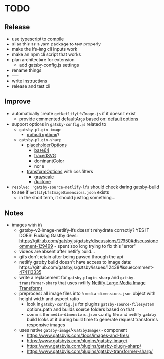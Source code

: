 # TODO

## Release
- use typescript to compile 
- alias this as a yarn package to test properly
- make the lfs-img cli inputs work
- make an npm cli script that works
- plan architecture for extension
  - add gatsby-config.js settings
- rename things
- –––
- write instructions
- release and test cli


## Improve
- automatically create `getNetlifyLfsImage.js` if it doesn't exist
  - provide commented defaultArgs based on: [default options](https://www.gatsbyjs.com/plugins/gatsby-plugin-image#customizing-the-default-options)
- support options in `gatsby-config.js` related to
  - `gatsby-plugin-image`
    - [default options](https://www.gatsbyjs.com/plugins/gatsby-plugin-image#customizing-the-default-options)?
  - `gatsby-plugin-sharp`
    - [placeholderOptions](https://www.gatsbyjs.com/docs/reference/built-in-components/gatsby-plugin-image/#placeholder)
      - [base64](https://www.gatsbyjs.com/plugins/gatsby-plugin-sharp#toformatbase64)
      - [tracedSVG](https://www.gatsbyjs.com/plugins/gatsby-plugin-sharp#tracedsvg)
      - dominantColor
      - none
    - [transformOptions](https://www.gatsbyjs.com/docs/reference/built-in-components/gatsby-plugin-image/#transformoptions) with css filters
      - [grayscale](https://www.gatsbyjs.com/plugins/gatsby-plugin-sharp#grayscale) 
      - [duotone](https://www.gatsbyjs.com/plugins/gatsby-plugin-sharp#duotone)
- `resolve: 'gatsby-source-netlify-lfs` should check during gatsby-build to see if `netlifyLfsImageDimensions.json` exists
  - in the short term, it should just log something...


## Notes
- images with lfs
  - gatsby-v2-image-netlify-lfs doesn't rehydrate correctly? YES IT DOES! Fucking Gastby devs: https://github.com/gatsbyjs/gatsby/discussions/27950#discussioncomment-129499 - spent soo long trying to fix this "error"
  - videos are absent after netlify build...
  - gifs don't retain after being passed through the api
  - netlify gatsby build doesn't have access to image data: https://github.com/gatsbyjs/gatsby/issues/12438#issuecomment-474113335
  - write a replacement for `gatsby-plugin-sharp` and `gatsby-transformer-sharp` that uses netlify [Netlify Large Media Image Transforms](https://docs.netlify.com/large-media/transform-images/#request-transformations)
  - preprocess all image files into a `media-dimensions.json` object with height width and aspect ratio
    - look in `gatsby-config.js` for plugins `gatsby-source-filesystem` options.path and builds source folders based on that
    - commit the `media-dimensions.json` config file and netlify gatsby build looks at it during build time to generate request transforms responsive images
  - uses native `gatsby-image`/`<GatsbyImage/>` component
    - https://www.gatsbyjs.com/docs/images-and-files/
    - https://www.gatsbyjs.com/plugins/gatsby-image/
    - https://www.gatsbyjs.com/plugins/gatsby-plugin-sharp/
    - https://www.gatsbyjs.com/plugins/gatsby-transformer-sharp/